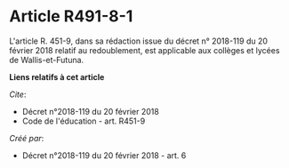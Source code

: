 # Article R491-8-1

L'article R. 451-9, dans sa rédaction issue du décret n° 2018-119 du 20 février 2018 relatif au redoublement, est applicable
aux collèges et lycées de Wallis-et-Futuna.

**Liens relatifs à cet article**

_Cite_:

  - Décret n°2018-119 du 20 février 2018
  - Code de l'éducation - art. R451-9

_Créé par_:

  - Décret n°2018-119 du 20 février 2018 - art. 6
